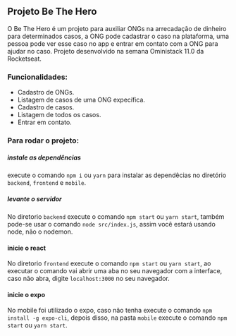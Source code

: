 ## Projeto Be The Hero

O Be The Hero é um projeto para auxiliar ONGs na arrecadação de dinheiro para determinados casos, a ONG pode cadastrar o caso na plataforma, uma pessoa pode ver esse caso no app  e entrar em contato com a ONG para ajudar no caso. Projeto desenvolvido na semana Oministack 11.0 da Rocketseat.



### Funcionalidades:
- Cadastro de ONGs.
- Listagem de casos de uma ONG expecífica.
- Cadastro de casos.
- Listagem de todos os casos.
- Entrar em contato.


### Para rodar o projeto:

##### instale as dependências
 execute o comando `npm i` ou `yarn` para instalar as dependêcias no diretório `backend`, `frontend` e `mobile`.

##### levante o servidor
 No diretorio `backend` execute o comando `npm start` ou `yarn start`, também pode-se usar o comando `node src/index.js`, assim você estará usando node, não o nodemon.

#### inicie o react
 No diretorio `frontend` execute o comando `npm start` ou `yarn start`, ao executar o comando vai abrir uma aba no seu navegador com a interface, caso não abra, digite `localhost:3000` no seu navegador.

#### inicie o expo
  No mobile foi utilizado o expo, caso não tenha execute o comando `npm install -g expo-cli`, depois disso, na pasta `mobile` execute o comando `npm start` ou `yarn start`.
